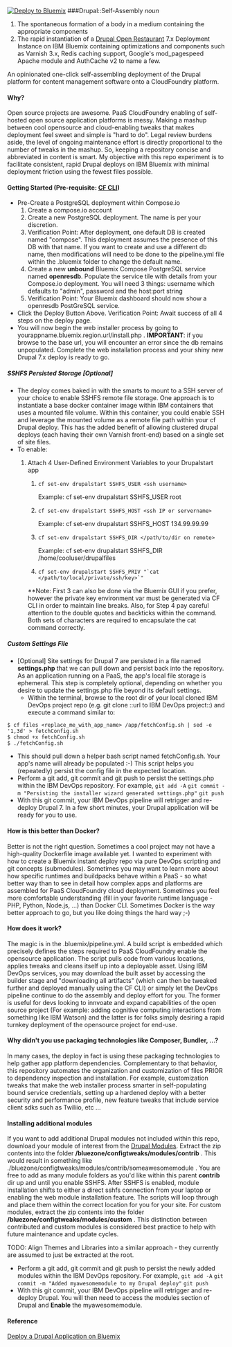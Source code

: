 [![Deploy to Bluemix](https://bluemix.net/deploy/button_x2.png)](https://bluemix.net/deploy?repository=https://github.com/joshisa/buttercream)
###Drupal::Self-Assembly
<i>noun</i>
 1. The spontaneous formation of a body in a medium containing the appropriate components
 2. The rapid instantiation of a [Drupal Open Restaurant](https://www.drupal.org/project/restaurant "Drupal Open Restaurant") 7.x Deployment Instance on IBM Bluemix containing optimizations and components such as Varnish 3.x, Redis caching support, Google's mod_pagespeed Apache module and AuthCache v2 to name a few. 

An opinionated one-click self-assembling deployment of the Drupal platform for content management software onto a CloudFoundry platform.  

#### Why?
Open source projects are awesome. PaaS CloudFoundry enabling of self-hosted open source application platforms is messy.  Making a mashup between cool opensource and cloud-enabling tweaks that makes deployment feel sweet and simple is "hard to do".  Legal review burdens aside, the level of ongoing maintenance effort is directly proportional to the number of tweaks in the mashup.  So, keeping a repository concise and abbreviated in content is smart.  My objective with this repo experiment is to facilitate consistent, rapid Drupal deploys on IBM Bluemix with minimal deployment friction using the fewest files possible.

#### Getting Started  (Pre-requisite: [CF CLI](https://github.com/cloudfoundry/cli/releases "CF CLI"))
- Pre-Create a PostgreSQL deployment within Compose.io
  1.  Create a compose.io account
  2.  Create a new PostgreSQL deployment.  The name is per your discretion.
  3.  Verification Point:  After deployment, one default DB is created named "compose".  This deployment assumes the presence of this DB with that name.  If you want to create and use a different db name, then modifications will need to be done to the pipeline.yml file within the .bluemix folder to change the default name.
  4.  Create a new **unbound** Bluemix Compose PostgreSQL service named **openresdb**.  Populate the service tile with details from your Compose.io deployment.  You will need 3 things:  username which defaults to "admin", password and the host:port string
  5.  Verification Point:  Your Bluemix dashboard should now show a openresdb PostGreSQL service.
- Click the Deploy Button Above.  Verification Point:  Await success of all 4 steps on the deploy page.
- You will now begin the web installer process by going to yourappname.bluemix.region.url/install.php . **IMPORTANT**: if you browse to the base url, you will encounter an error since the db remains unpopulated.  Complete the web installation process and your shiny new Drupal 7.x deploy is ready to go.

##### SSHFS Persisted Storage [Optional]
- The deploy comes baked in with the smarts to mount to a SSH server of your choice to enable SSHFS remote file storage.  One approach is to instantiate a base docker container image within IBM containers that uses a mounted file volume.  Within this container, you could enable SSH and leverage the mounted volume as a remote file path within your cf Drupal deploy.  This has the added benefit of allowing clustered drupal deploys (each having their own Varnish front-end) based on a single set of site files.
- To enable:
  1.  Attach 4 User-Defined Environment Variables to your Drupalstart app
      1.  `cf set-env drupalstart SSHFS_USER <ssh username>`
 
          Example:  cf set-env drupalstart SSHFS_USER root
      2.  `cf set-env drupalstart SSHFS_HOST <ssh IP or servername>`
 
          Example:  cf set-env drupalstart SSHFS_HOST 134.99.99.99
      3.  `cf set-env drupalstart SSHFS_DIR </path/to/dir on remote>`
 
          Example:  cf set-env drupalstart SSHFS_DIR /home/cooluser/drupalfiles
      4.  ``cf set-env drupalstart SSHFS_PRIV "`cat </path/to/local/private/ssh/key>`"``
      
      **Note:  First 3 can also be done via the Bluemix GUI if you prefer, however the private key environment var must be generated via CF CLI in order to maintain line breaks.  Also, for Step 4 pay careful attention to the double quotes and backticks within the command.  Both sets of characters are required to encapsulate the cat command correctly.

##### Custom Settings File
- [Optional] Site settings for Drupal 7 are persisted in a file named **settings.php** that we can pull down and persist back into the repository.  As an application running on a PaaS, the app's local file storage is ephemeral.  This step is completely optional, depending on whether you desire to update the settings.php file beyond its default settings.
  - Within the terminal, browse to the root dir of your local cloned IBM DevOps project repo (e.g.  git clone ::url to IBM DevOps project::) and execute a command similar to:
```
$ cf files <replace_me_with_app_name> /app/fetchConfig.sh | sed -e '1,3d' > fetchConfig.sh
$ chmod +x fetchConfig.sh
$ ./fetchConfig.sh
```
- This should pull down a helper bash script named fetchConfig.sh.  Your app's name will already be populated :-)  This script helps you (repeatedly) persist the config file in the expected location.
- Perform a git add, git commit and git push to persist the settings.php within the IBM DevOps repository. For example,
```git add -A```
```git commit -m "Persisting the installer wizard generated settings.php"```
```git push```
- With this git commit, your IBM DevOps pipeline will retrigger and re-deploy Drupal 7.  In a few short minutes, your Drupal application will be ready for you to use.

#### How is this better than Docker?
Better is not the right question.  Sometimes a cool project may not have a high-quality Dockerfile image available yet. I wanted to experiment with how to create a Bluemix instant deploy repo via pure DevOps scripting and git concepts (submodules).  Sometimes you may want to learn more about how specific runtimes and buildpacks behave within a PaaS - so what better way than to see in detail how complex apps and platforms are assembled for PaaS CloudFoundry cloud deployment.  Sometimes you feel more comfortable understanding (fill in your favorite runtime language - PHP, Python, Node.js, ...) than Docker CLI.  Sometimes Docker is the way better approach to go, but you like doing things the hard way ;-)

#### How does it work?
The magic is in the .bluemix/pipeline.yml.  A build script is embedded which precisely defines the steps required to PaaS CloudFoundry enable the opensource application.  The script pulls code from various locations, applies tweaks and cleans itself up into a deployable asset.  Using IBM DevOps services, you may download the built asset by accessing the builder stage and "downloading all artifacts" (which can then be tweaked further and deployed manually using the CF CLI) or simply let the DevOps pipeline continue to do the assembly and deploy effort for you.  The former is useful for devs looking to innvoate and expand capabilities of the open source project (For example: adding cognitive computing interactions from something like IBM Watson) and the latter is for folks simply desiring a rapid turnkey deployment of the opensource project for end-use.

#### Why didn't you use packaging technologies like Composer, Bundler, ...?
In many cases, the deploy in fact is using these packaging technologies to help gather app platform dependencies. Complementary to that behavior, this repository automates the organization and customization of files PRIOR to dependency inspection and installation.  For example, customization tweaks that make the web installer process smarter in self-populating bound service credentials, setting up a hardened deploy with a better security and performance profile, new feature tweaks that include service client sdks such as Twiliio, etc ...  

#### Installing additional modules
If you want to add additional Drupal modules not included within this repo,  download your module of interest from the [Drupal Modules](https://www.drupal.org/project/project_module?f%5B0%5D=&f%5B1%5D=&f%5B2%5D=&f%5B3%5D=drupal_core%3A103&f%5B4%5D=sm_field_project_type%3Afull&text=&solrsort=iss_project_release_usage+desc&op=Search "Drupal 7.x Modules").  Extract the zip contents into the folder **/bluezone/configtweaks/modules/contrib** . This would result in something like ./bluezone/configtweaks/modules/contrib/someawesomemodule .  You are free to add as many module folders as you'd like within this parent **contrib** dir up and until you enable SSHFS.  After SSHFS is enabled, module installation shifts to either a direct sshfs connection from your laptop or enabling the web module installation feature.  The scripts will loop through and place them within the correct location for you for your site.  For custom modules, extract the zip contents into the folder **/bluezone/configtweaks/modules/custom** . This distinction between contributed and custom modules is considered best practice to help with future maintenance and update cycles.  

TODO:  Align Themes and Libraries into a similar approach - they currently are assumed to just be extracted at the root.

- Perform a git add, git commit and git push to persist the newly added modules within the IBM DevOps repository. For example,
```git add -A```
```git commit -m "Added myawesomemodule to my Drupal deploy"```
```git push```
- With this git commit, your IBM DevOps pipeline will retrigger and re-deploy Drupal.  You will then need to access the modules section of Drupal and **Enable** the myawesomemodule.

#### Reference
[Deploy a Drupal Application on Bluemix](https://developer.ibm.com/bluemix/2014/02/17/deploy-drupal-application-ibm-bluemix/)
